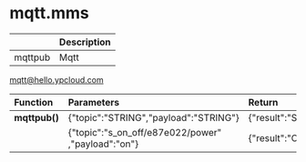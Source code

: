 # mqtt.mms

|  | Description |
| :--- | :--- |
| mqttpub | Mqtt |

mqtt@hello.ypcloud.com

| Function | Parameters | Return |
| :--- | :--- | :--- |
| **mqttpub\(\)** | {"topic":"STRING","payload":"STRING"} | {"result":"STRING"} |
|  | {"topic":"s\_on\_off/e87e022/power" ,"payload":"on"} | {"result":"OK"} |

